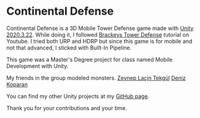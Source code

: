 # Continental Defense

Continental Defense is a 3D Mobile Tower Defense game made with [Unity 2020.3.22](https://unity3d.com/unity/whats-new/2020.3.22). 
While doing it, I followed [Brackeys Tower Defense](https://www.youtube.com/watch?v=beuoNuK2tbk&list=PLPV2KyIb3jR4u5jX8za5iU1cqnQPmbzG0&index=1) tutorial on Youtube.
I tried both URP and HDRP but since this game is for mobile and not that advanced, I sticked with Built-In Pipeline.

This game was a Master's Degree project for class named Mobile Development with Unity.

My friends in the group modeled monsters.
[Zeynep Laçin Tekgül](https://www.linkedin.com/in/zeynep-laçin-tekgül-b03a0b145/)
[Deniz Koparan](https://www.linkedin.com/in/deniz-koparan-17b5951b1/)

You can find my other Unity projects at my [GitHub page](https://github.com/ozaneski13).

Thank you for your contributions and your time.

